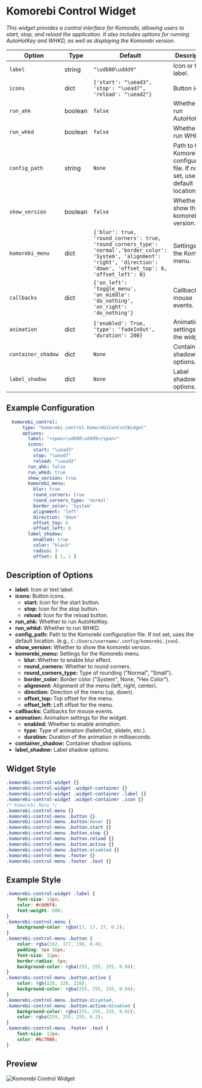 # Komorebi Control Widget
*This widget provides a control interface for Komorebi, allowing users to start, stop, and reload the application. It also includes options for running AutoHotKey and WHKD, as well as displaying the Komorebi version.*

| Option            | Type    | Default                                                                 | Description                                                                 |
|-------------------|---------|-------------------------------------------------------------------------|-----------------------------------------------------------------------------|
| `label`           | string  | `"\udb80\uddd9"`                        | Icon or text label. |
| `icons`           | dict  | `{'start': "\uead3", 'stop': "\uead7", 'reload': "\uead2"}`        | Button icons. |
| `run_ahk`         | boolean | `false`                                                                  | Whether to run AutoHotKey.                                          |
| `run_whkd`        | boolean | `false`                                                                  | Whether to run WHKD.                                                |
| `config_path`     | string  | `None`                                                                   | Path to the Komorebi configuration file. If not set, uses default location. |
| `show_version`    | boolean | `false`                                                                  | Whether to show the komorebi version.                                          |
| `komorebi_menu`   | dict | `{'blur': true, 'round_corners': true, 'round_corners_type': 'normal','border_color': 'System', 'alignment': 'right', 'direction': 'down', 'offset_top': 6, 'offset_left': 0}` | Settings for the Komorebi menu. |
| `callbacks`       | dict    | `{'on_left': 'toggle_menu', 'on_middle': 'do_nothing', 'on_right': 'do_nothing'}` | Callbacks for mouse events. |
| `animation`         | dict    | `{'enabled': True, 'type': 'fadeInOut', 'duration': 200}`               | Animation settings for the widget.                                          |
| `container_shadow`   | dict   | `None`                  | Container shadow options.                       |
| `label_shadow`         | dict   | `None`                  | Label shadow options.                 |

## Example Configuration

```yaml
  komorebi_control:
      type: "komorebi.control.KomorebiControlWidget"
      options:
        label: "<span>\udb80\uddd9</span>"
        icons:
          start: "\uead3"
          stop: "\uead7"
          reload: "\uead2"
        run_ahk: false
        run_whkd: true
        show_version: true
        komorebi_menu:
          blur: true
          round_corners: true
          round_corners_type: 'normal'
          border_color: 'System'
          alignment: 'left'
          direction: 'down'
          offset_top: 6
          offset_left: 0
        label_shadow:
          enabled: true
          color: "black"
          radius: 3
          offset: [ 1, 1 ]
```

## Description of Options

- **label:** Icon or text label.
- **icons:** Button icons.
  - **start:** Icon for the start button.
  - **stop:** Icon for the stop button.
  - **reload:** Icon for the reload button.
- **run_ahk:** Whether to run AutoHotKey.
- **run_whkd:** Whether to run WHKD.
- **config_path:** Path to the Komorebi configuration file. If not set, uses the default location. (e.g., `C:/Users/username/.config/komorebi.json`).
- **show_version:** Whether to show the komorebi version.
- **komorebi_menu:** Settings for the Komorebi menu.
  - **blur:** Whether to enable blur effect.
  - **round_corners:** Whether to round corners.
  - **round_corners_type:** Type of rounding ("Normal", "Small").
  - **border_color:** Border color ("System", None, "Hex Color").
  - **alignment:** Alignment of the menu (left, right, center).
  - **direction:** Direction of the menu (up, down).
  - **offset_top:** Top offset for the menu.
  - **offset_left:** Left offset for the menu.
- **callbacks:** Callbacks for mouse events.
- **animation:** Animation settings for the widget.
  - **enabled:** Whether to enable animation.
  - **type:** Type of animation (fadeInOut, slideIn, etc.).
  - **duration:** Duration of the animation in milliseconds.
- **container_shadow:** Container shadow options.
- **label_shadow:** Label shadow options.

## Widget Style
```css
.komorebi-control-widget {}
.komorebi-control-widget .widget-container {}
.komorebi-control-widget .widget-container .label {}
.komorebi-control-widget .widget-container .icon {}
/* Komorebi Menu */
.komorebi-control-menu {}
.komorebi-control-menu .button {}
.komorebi-control-menu .button:hover {}
.komorebi-control-menu .button.start {}
.komorebi-control-menu .button.stop {}
.komorebi-control-menu .button.reload {}
.komorebi-control-menu .button.active {}
.komorebi-control-menu .button:disabled {}
.komorebi-control-menu .footer {}
.komorebi-control-menu .footer .text {}
``` 

## Example Style
```css
.komorebi-control-widget .label {
    font-size: 14px;
    color: #cdd6f4;
    font-weight: 600;
}
.komorebi-control-menu {
    background-color: rgba(17, 17, 27, 0.2);
}
.komorebi-control-menu .button {
    color: rgba(162, 177, 199, 0.4);
    padding: 8px 16px;
    font-size: 32px;
    border-radius: 8px;
    background-color: rgba(255, 255, 255, 0.04);
}
.komorebi-control-menu .button.active {
    color: rgb(228, 228, 228);
    background-color: rgba(255, 255, 255, 0.04);
}
.komorebi-control-menu .button:disabled,
.komorebi-control-menu .button.active:disabled {
    background-color: rgba(255, 255, 255, 0.01);
    color: rgba(255, 255, 255, 0.2);
}
.komorebi-control-menu .footer .text {
    font-size: 12px;
    color: #6c7086;
}
```

## Preview
![Komorebi Control Widget](assets/768254j6-dx9t65f3-gm2v-3045-u5l8eabcfd19.png)